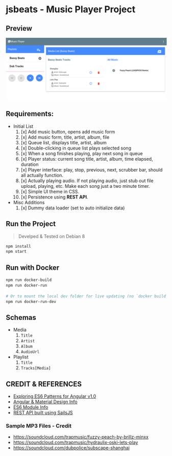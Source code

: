 # jsbeats - Music Player Project

## Preview

![jsbeats-split-screen-playlist](https://raw.githubusercontent.com/justsml/angular-material-es6-example/master/assets/images/jsbeats-split-screen-playlist.png)


## Requirements:

* Initial List
  1. [x] Add music button, opens add music form
  2. [x] Add music form, title, artist, album, file
  3. [x] Queue list, displays title, artist, album
  4. [x] Double-clicking in queue list plays selected song
  5. [x] When a song finishes playing, play next song in queue
  6. [x] Player status: current song title, artist, album, time elapsed, duration
  7. [x] Player interface: play, stop, previous, next, scrubber bar, should all actually function.
  1. [x] Actually playing audio. If not playing audio, just stub out file upload, playing, etc. Make each song just a two minute timer.
  2. [x] Simple UI theme in CSS.
  3. [x] Persistence using **REST API**.
* Misc Additions
  1. [x] Dummy data loader (set to auto initialize data)

## Run the Project

> Develped & Tested on Debian 8

```sh
npm install
npm start
```

## Run with Docker

```sh
npm run docker-build
npm run docker-run

# Or to mount the local dev folder for live updating (no `docker build` needed for every change)
npm run docker-run-dev

```

## Schemas

* Media
    1. `Title`
    1. `Artist`
    1. `Album`
    1. `AudioUrl`
* Playlist
    1. `Title`
    1. `Tracks[Media]`

## CREDIT & REFERENCES

* [Exploring ES6 Patterns for Angular v1.0](http://www.michaelbromley.co.uk/blog/350/exploring-es6-classes-in-angularjs-1-x%20nice)
* [Angular & Material Design Info](https://scotch.io/bar-talk/angular-material-vs-material-design-lite)
* [ES6 Module Info](http://www.2ality.com/2014/09/es6-modules-final.html)
* [REST API built using SailsJS](https://www.smashingmagazine.com/2015/11/sailing-sails-js-mvc-style-framework-node-js/)

### Sample MP3 Files - Credit

* https://soundcloud.com/trapmusic/fuzzy-peach-by-brillz-minxx
* https://soundcloud.com/trapmusic/hydraulix-oski-lets-play
* https://soundcloud.com/dubpolice/subscape-shanghai


